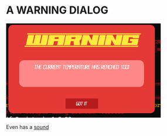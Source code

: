 # A WARNING DIALOG

![demo](img/dialog.png)

Even has a [sound](https://github.com/arsscriptum/MessageBox-Ctrl/raw/refs/heads/master/src/res/sounds/intruder.wav)